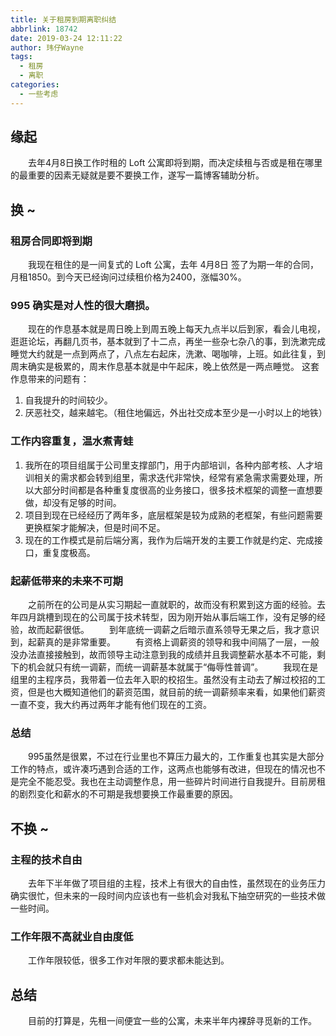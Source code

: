 ```yaml
---
title: 关于租房到期离职纠结
abbrlink: 18742
date: 2019-03-24 12:11:22
author: 玮仔Wayne
tags:
  - 租房
  - 离职
categories:
  - 一些考虑
---
```

## 缘起
　　去年4月8日换工作时租的 Loft 公寓即将到期，而决定续租与否或是租在哪里的最重要的因素无疑就是要不要换工作，遂写一篇博客辅助分析。
<!--more-->
## 换 ~
### 租房合同即将到期
　　我现在租住的是一间复式的 Loft 公寓，去年 4月8日 签了为期一年的合同，月租1850。到今天已经询问过续租价格为2400，涨幅30%。
### 995 确实是对人性的很大磨损。
　　现在的作息基本就是周日晚上到周五晚上每天九点半以后到家，看会儿电视，逛逛论坛，再翻几页书，基本就到了十二点，再坐一些杂七杂八的事，到洗漱完成睡觉大约就是一点到两点了，八点左右起床，洗漱、喝咖啡，上班。如此往复，到周末确实是极累的，周末作息基本就是中午起床，晚上依然是一两点睡觉。
这套作息带来的问题有：
1. 自我提升的时间较少。
2. 厌恶社交，越来越宅。（租住地偏远，外出社交成本至少是一小时以上的地铁）

### 工作内容重复，温水煮青蛙
1. 我所在的项目组属于公司里支撑部门，用于内部培训，各种内部考核、人才培训相关的需求都会转到组里，需求迭代非常快，经常有紧急需求需要处理，所以大部分时间都是各种重复度很高的业务接口，很多技术框架的调整一直想要做，却没有足够的时间。
2. 项目到现在已经经历了两年多，底层框架是较为成熟的老框架，有些问题需要更换框架才能解决，但是时间不足。
3. 现在的工作模式是前后端分离，我作为后端开发的主要工作就是约定、完成接口，重复度极高。

### 起薪低带来的未来不可期
　　之前所在的公司是从实习期起一直就职的，故而没有积累到这方面的经验。去年四月跳槽到现在的公司属于技术转型，因为刚开始从事后端工作，没有足够的经验，故而起薪很低。
　　到年底统一调薪之后暗示直系领导无果之后，我才意识到，起薪真的是非常重要。
　　有资格上调薪资的领导和我中间隔了一层，一般没办法直接接触到，故而领导主动注意到我的成绩并且我调整薪水基本不可能，剩下的机会就只有统一调薪，而统一调薪基本就属于“侮辱性普调”。
　　我现在是组里的主程序员，我带着一位去年入职的校招生。虽然没有主动去了解过校招的工资，但是也大概知道他们的薪资范围，就目前的统一调薪频率来看，如果他们薪资一直不变，我大约再过两年才能有他们现在的工资。

### 总结
　　995虽然是很累，不过在行业里也不算压力最大的，工作重复也其实是大部分工作的特点，或许凑巧遇到合适的工作，这两点也能够有改进，但现在的情况也不是完全不能忍受。我也在主动调整作息，用一些碎片时间进行自我提升。目前房租的剧烈变化和薪水的不可期是我想要换工作最重要的原因。
## 不换 ~
### 主程的技术自由
　　去年下半年做了项目组的主程，技术上有很大的自由性，虽然现在的业务压力确实很忙，但未来的一段时间内应该也有一些机会对我私下抽空研究的一些技术做一些时间。
### 工作年限不高就业自由度低
　　工作年限较低，很多工作对年限的要求都未能达到。

## 总结
　　目前的打算是，先租一间便宜一些的公寓，未来半年内裸辞寻觅新的工作。